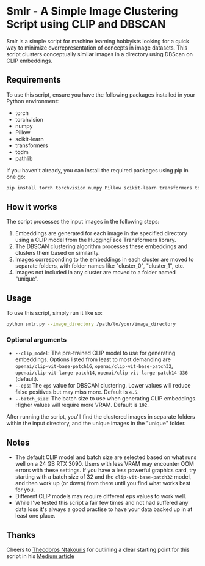 # Smlr - A Simple Image Clustering Script using CLIP and DBSCAN

Smlr is a simple script for machine learning hobbyists looking for a quick way to minimize overrepresentation of concepts in image datasets. This script clusters conceptually similar images in a directory using DBScan on CLIP embeddings.

## Requirements

To use this script, ensure you have the following packages installed in your Python environment:

- torch
- torchvision
- numpy
- Pillow
- scikit-learn
- transformers
- tqdm
- pathlib

If you haven't already, you can install the required packages using pip in one go:

```bash
pip install torch torchvision numpy Pillow scikit-learn transformers tqdm pathlib
```

## How it works

The script processes the input images in the following steps:

1. Embeddings are generated for each image in the specified directory using a CLIP model from the HuggingFace Transformers library.
2. The DBSCAN clustering algorithm processes these embeddings and clusters them based on similarity.
3. Images corresponding to the embeddings in each cluster are moved to separate folders, with folder names like "cluster_0", "cluster_1", etc.
4. Images not included in any cluster are moved to a folder named "unique".

## Usage

To use this script, simply run it like so:

```bash
python smlr.py --image_directory /path/to/your/image_directory
```

### Optional arguments

- `--clip_model`: The pre-trained CLIP model to use for generating embeddings. Options listed from least to most demanding are `openai/clip-vit-base-patch16`, `openai/clip-vit-base-patch32`, `openai/clip-vit-large-patch14`, `openai/clip-vit-large-patch14-336` (default).
- `--eps`: The `eps` value for DBSCAN clustering. Lower values will reduce false positives but may miss more. Default is `4.5`.
- `--batch_size`: The batch size to use when generating CLIP embeddings. Higher values will require more VRAM. Default is `192`.

After running the script, you'll find the clustered images in separate folders within the input directory, and the unique images in the "unique" folder.

## Notes

- The default CLIP model and batch size are selected based on what runs well on a 24 GB RTX 3090. Users with less VRAM may encounter OOM errors with these settings. If you have a less powerful graphics card, try starting with a batch size of 32 and the `clip-vit-base-patch32` model, and then work up (or down) from there until you find what works best for you.
- Different CLIP models may require different eps values to work well.
- While I've tested this script a fair few times and not had suffered any data loss it's always a good practise to have your data backed up in at least one place.

## Thanks
Cheers to [Theodoros Ntakouris](https://github.com/ntakouris) for outlining a clear starting point for this script in his [Medium article](https://zarkopafilis.medium.com/image-deduplication-using-openais-clip-and-community-detection-2504f0437e7e)
